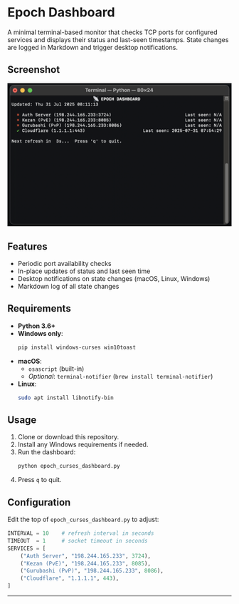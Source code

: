 # Epoch Dashboard

A minimal terminal-based monitor that checks TCP ports for configured services and displays their status and last-seen timestamps. State changes are logged in Markdown and trigger desktop notifications.

## Screenshot

<!-- Replace with your screenshot -->
![Dashboard Screenshot](https://raw.githubusercontent.com/komputer-man/project-epoch-dashboard/refs/heads/main/dashboard.png)

## Features

- Periodic port availability checks
- In-place updates of status and last seen time
- Desktop notifications on state changes (macOS, Linux, Windows)
- Markdown log of all state changes

## Requirements

- **Python 3.6+**
- **Windows only**:
  ```bash
  pip install windows-curses win10toast
  ```
- **macOS**:
  - `osascript` (built-in)
  - _Optional_: `terminal-notifier` (`brew install terminal-notifier`)
- **Linux**:
  ```bash
  sudo apt install libnotify-bin
  ```

## Usage

1. Clone or download this repository.
2. Install any Windows requirements if needed.
3. Run the dashboard:
   ```bash
   python epoch_curses_dashboard.py
   ```
4. Press `q` to quit.

## Configuration

Edit the top of `epoch_curses_dashboard.py` to adjust:

```python
INTERVAL = 10    # refresh interval in seconds
TIMEOUT  = 1     # socket timeout in seconds
SERVICES = [
    ("Auth Server", "198.244.165.233", 3724),
    ("Kezan (PvE)", "198.244.165.233", 8085),
    ("Gurubashi (PvP)", "198.244.165.233", 8086),
    ("Cloudflare", "1.1.1.1", 443),
]
```

---

<!-- Add any further notes or links below -->

